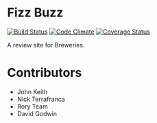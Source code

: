# Fizz Buzz

[![Build Status](https://travis-ci.org/LaunchAcademy/fizz_buzz.svg?branch=master)](https://travis-ci.org/LaunchAcademy/fizz_buzz) [![Code Climate](https://codeclimate.com/github/LaunchAcademy/fizz_buzz.png)](https://codeclimate.com/github/LaunchAcademy/fizz_buzz) [![Coverage Status](https://coveralls.io/repos/LaunchAcademy/fizz_buzz/badge.png)](https://coveralls.io/r/LaunchAcademy/fizz_buzz)

A review site for Breweries.


# Contributors
 * John Keith
 * Nick Terrafranca
 * Rory Team
 * David Godwin
